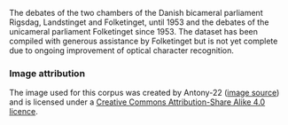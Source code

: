 The debates of the two chambers of the Danish bicameral parliament Rigsdag, Landstinget and Folketinget, until 1953 and the debates of the unicameral parliament Folketinget since 1953. The dataset has been compiled with generous assistance by Folketinget but is not yet complete due to ongoing improvement of optical character recognition.

### Image attribution

The image used for this corpus was created by Antony-22 ([image source](https://commons.wikimedia.org/wiki/File:Folketingssalen_2018a.jpg)) and is licensed under a [Creative Commons Attribution-Share Alike 4.0 licence](https://creativecommons.org/licenses/by-sa/4.0/deed.en).

